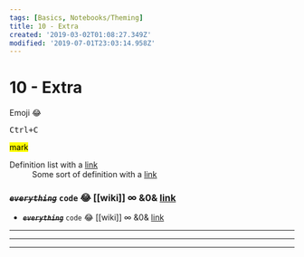 ```yaml
---
tags: [Basics, Notebooks/Theming]
title: 10 - Extra
created: '2019-03-02T01:08:27.349Z'
modified: '2019-07-01T23:03:14.958Z'
---
```


# 10 - Extra

Emoji :joy:

<kbd>Ctrl+C</kbd>

<mark>mark</mark>

<dl>
  <dt>Definition list with a <a href="#">link</a></dt>
  <dd>Some sort of definition with a <a href="#">link</a></dd>
</dl>

### ~~_**`everything`**_~~ `code` :joy: [[wiki]] $\infty$ &0& [link](#)

+ ~~_**`everything`**_~~ `code` :joy: [[wiki]] $\infty$ &0& [link](#)

***

---

___
